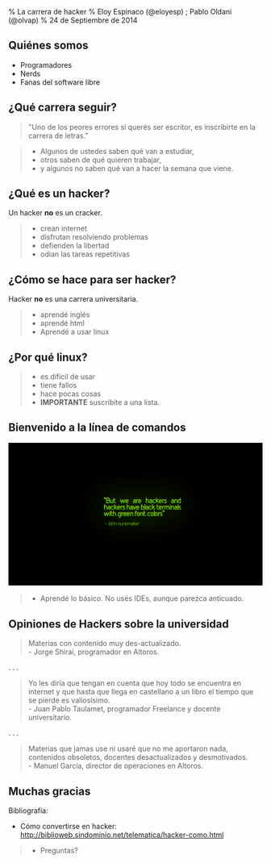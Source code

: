 % La carrera de hacker
% Eloy Espinaco (@eloyesp) ; Pablo Oldani (@olvap)
% 24 de Septiembre de 2014

## Quiénes somos

- Programadores
- Nerds
- Fanas del software libre

## ¿Qué carrera seguir?

> "Uno de los peores errores si querés ser escritor, es inscribirte en la carrera de letras."

> - Algunos de ustedes saben qué van a estudiar,
> - otros saben de qué quieren trabajar,
> - y algunos no saben qué van a hacer la semana que viene.

## ¿Qué es un hacker?

Un hacker **no** es un cracker.

> - crean internet
> - disfrutan resolviendo problemas
> - defienden la libertad
> - odian las tareas repetitivas

## ¿Cómo se hace para ser hacker?

Hacker **no** es una carrera universitaria.

> - aprendé inglés
> - aprendé html
> - Aprendé a usar linux

## ¿Por qué linux?

> - es difícil de usar
> - tiene fallos
> - hace pocas cosas
> - **IMPORTANTE** suscribíte a una lista.

## Bienvenido a la línea de comandos

![Pero somos hackers, y los hackers usan terminales negras con letras verdes! - John Nunemaker](terminal.png)

> - Aprendé lo básico. No usés IDEs, aunque parezca anticuado.

## Opiniones de Hackers sobre la universidad

> Materias con contenido muy des-actualizado.</br> - Jorge Shirai, programador en
  Altoros.

. . .

> Yo les diría que tengan en cuenta que hoy todo se encuentra en internet y
  que hasta que llega en castellano a un libro el tiempo que se pierde es
  valiosísimo.</br> - Juan Pablo Taulamet, programador Freelance y docente
  universitario.

. . .

> Materias que jamas use ni usaré que no me aportaron nada, contenidos
  obsoletos, docentes desactualizados y desmotivados.</br> - Manuel García,
  director de operaciones en Altoros.

## Muchas gracias

Bibliografía:

- Cómo convertirse en hacker: http://biblioweb.sindominio.net/telematica/hacker-como.html

> - Preguntas?
